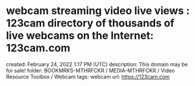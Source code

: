 # webcam streaming video live views : 123cam directory of thousands of live webcams on the Internet: 123cam.com

created: February 24, 2022 1:17 PM (UTC)
description: This domain may be for sale!
folder: BOOKMRKS-MTHRFCKR / MEDIA-MTHRFCKR / Video Resource Toolbox / Webcam
tags: webcam
url: https://123cam.com
